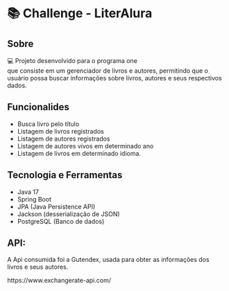 # :books: Challenge - LiterAlura

<h2 align-text="left">Sobre</h2>
<p align-text="left">💻 Projeto desenvolvido para o programa one<br/> que
    consiste em um gerenciador de livros e autores, permitindo que o usuário possa buscar informações sobre livros, autores e seus respectivos dados.</p>
    
<h2 align-text="left">Funcionalides</h2>
<ul>
  <li>Busca livro pelo título</li>
  <li>Listagem de livros registrados</li>
  <li>Listagem de autores registrados</li>
  <li>Listagem de autores vivos em determinado ano</li>
  <li>Listagem de livros em determinado idioma.</li>
</ul>

<h2 align-text="left">Tecnologia e Ferramentas</h2>
<ul>
  <li>Java 17</li>
  <li>Spring Boot</li>
  <li>JPA (Java Persistence API)</li>
  <li>Jackson (desserialização de JSON)</li>
  <li>PostgreSQL (Banco de dados)</li>
</ul>

<h2 align-text="left">API:</h2>
<p>A Api consumida foi a Gutendex, usada para obter as informações dos livros e seus autores.</p>
<p>https://www.exchangerate-api.com/</p>
